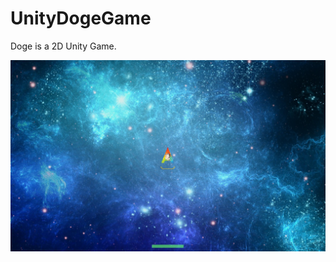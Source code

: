 # UnityDogeGame

Doge is a 2D Unity Game.

![Alt text](https://github.com/haili1234/UnityDogeGame/raw/master/show_00.jpeg)
